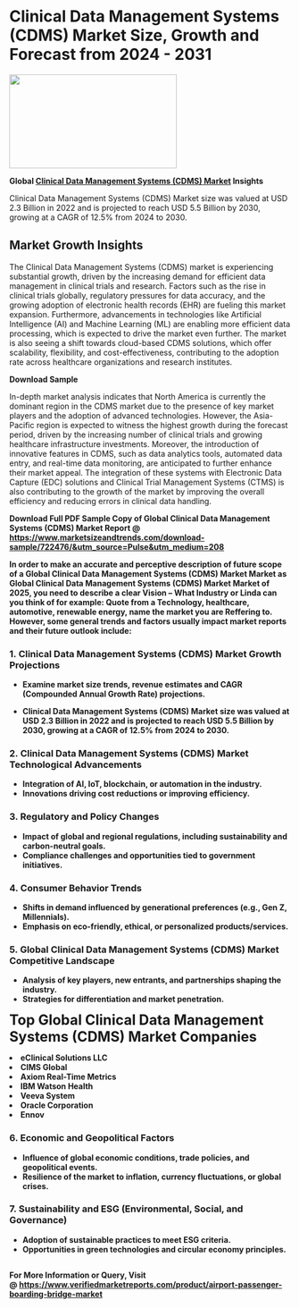 <H1>Clinical Data Management Systems (CDMS) Market Size, Growth and Forecast from 2024 - 2031</H1><img class="aligncenter size-medium wp-image-584254" src="https://thirdeyenews.in/wp-content/uploads/2024/09/Global-Market-Research-300x168.jpeg" alt="" width="300" height="168" /><p><strong>Global&nbsp;<a href="https://www.marketsizeandtrends.com/download-sample/722476/&amp;utm_source=Pulse&amp;utm_medium=208">Clinical Data Management Systems (CDMS) Market</a> Insights</strong></p><p>Clinical Data Management Systems (CDMS) Market size was valued at USD 2.3 Billion in 2022 and is projected to reach USD 5.5 Billion by 2030, growing at a CAGR of 12.5% from 2024 to 2030.</p><p><h2>Market Growth Insights</h2> <p>The Clinical Data Management Systems (CDMS) market is experiencing substantial growth, driven by the increasing demand for efficient data management in clinical trials and research. Factors such as the rise in clinical trials globally, regulatory pressures for data accuracy, and the growing adoption of electronic health records (EHR) are fueling this market expansion. Furthermore, advancements in technologies like Artificial Intelligence (AI) and Machine Learning (ML) are enabling more efficient data processing, which is expected to drive the market even further. The market is also seeing a shift towards cloud-based CDMS solutions, which offer scalability, flexibility, and cost-effectiveness, contributing to the adoption rate across healthcare organizations and research institutes.</p> <p><strong>Download Sample</strong></p> <p>In-depth market analysis indicates that North America is currently the dominant region in the CDMS market due to the presence of key market players and the adoption of advanced technologies. However, the Asia-Pacific region is expected to witness the highest growth during the forecast period, driven by the increasing number of clinical trials and growing healthcare infrastructure investments. Moreover, the introduction of innovative features in CDMS, such as data analytics tools, automated data entry, and real-time data monitoring, are anticipated to further enhance their market appeal. The integration of these systems with Electronic Data Capture (EDC) solutions and Clinical Trial Management Systems (CTMS) is also contributing to the growth of the market by improving the overall efficiency and reducing errors in clinical data handling.</p> <p><strong></p><p><span class=""><strong>Download Full PDF Sample Copy of Global Clinical Data Management Systems (CDMS) Market Report</strong> @ <a href="https://www.marketsizeandtrends.com/download-sample/722476/&amp;utm_source=Pulse&amp;utm_medium=208" target="_blank">https://www.marketsizeandtrends.com/download-sample/722476/&amp;utm_source=Pulse&amp;utm_medium=208</a></span></p><p>In order to make an accurate and perceptive description of future scope of a Global&nbsp;Clinical Data Management Systems (CDMS) Market Market as Global&nbsp;Clinical Data Management Systems (CDMS) Market Market of 2025, you need to describe a clear Vision &ndash; What Industry or Linda can you think of for example: Quote from a Technology, healthcare, automotive, renewable energy, name the market you are Reffering to. However, some general trends and factors usually impact market reports and their future outlook include:</p><h3>1.&nbsp;<strong>Clinical Data Management Systems (CDMS) Market Growth Projections</strong></h3><ul><li>Examine market size trends, revenue estimates and CAGR (Compounded Annual Growth Rate) projections.</li><li><p>Clinical Data Management Systems (CDMS) Market size was valued at USD 2.3 Billion in 2022 and is projected to reach USD 5.5 Billion by 2030, growing at a CAGR of 12.5% from 2024 to 2030.</p></li></ul><h3>2.&nbsp;<strong>Clinical Data Management Systems (CDMS) Market Technological Advancements</strong></h3><ul><li>Integration of AI, IoT, blockchain, or automation in the industry.</li><li>Innovations driving cost reductions or improving efficiency.</li></ul><h3>3.&nbsp;<strong>Regulatory and Policy Changes</strong></h3><ul><li>Impact of global and regional regulations, including sustainability and carbon-neutral goals.</li><li>Compliance challenges and opportunities tied to government initiatives.</li></ul><h3>4.&nbsp;<strong>Consumer Behavior Trends</strong></h3><ul><li>Shifts in demand influenced by generational preferences (e.g., Gen Z, Millennials).</li><li>Emphasis on eco-friendly, ethical, or personalized products/services.</li></ul><h3>5.&nbsp;<strong>Global Clinical Data Management Systems (CDMS) Market Competitive Landscape</strong></h3><ul><li>Analysis of key players, new entrants, and partnerships shaping the industry.</li><li>Strategies for differentiation and market penetration.</li></ul><p data-pm-slice="1 1 []"><span style="color: inherit; font-family: inherit; font-size: 25px;">Top Global Clinical Data Management Systems (CDMS) Market Companies</span></p><div class="" data-test-id=""><p><li>eClinical Solutions LLC</li><li> CIMS Global</li><li> Axiom Real-Time Metrics</li><li> IBM Watson Health</li><li> Veeva System</li><li> Oracle Corporation</li><li> Ennov</li></p></div><h3>6.&nbsp;<strong>Economic and Geopolitical Factors</strong></h3><ul><li>Influence of global economic conditions, trade policies, and geopolitical events.</li><li>Resilience of the market to inflation, currency fluctuations, or global crises.</li></ul><h3>7.&nbsp;<strong>Sustainability and ESG (Environmental, Social, and Governance)</strong></h3><ul><li>Adoption of sustainable practices to meet ESG criteria.</li><li>Opportunities in green technologies and circular economy principles.</li></ul><h2><strong style="font-size: 14px;">For More Information or Query, Visit @&nbsp;</strong><a style="background-color: #ffffff; font-size: 14px;" href="https://www.marketsizeandtrends.com/report/clinical-data-management-systems-cdms-market/" target="_blank">https://www.verifiedmarketreports.com/product/airport-passenger-boarding-bridge-market</a></h2>
